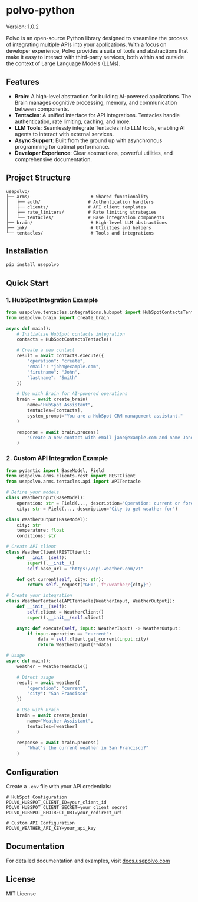 # polvo-python

Version: 1.0.2

Polvo is an open-source Python library designed to streamline the process of integrating multiple APIs into your applications. With a focus on developer experience, Polvo provides a suite of tools and abstractions that make it easy to interact with third-party services, both within and outside the context of Large Language Models (LLMs).

## Features

- **Brain**: A high-level abstraction for building AI-powered applications. The Brain manages cognitive processing, memory, and communication between components.
- **Tentacles**: A unified interface for API integrations. Tentacles handle authentication, rate limiting, caching, and more.
- **LLM Tools**: Seamlessly integrate Tentacles into LLM tools, enabling AI agents to interact with external services.
- **Async Support**: Built from the ground up with asynchronous programming for optimal performance.
- **Developer Experience**: Clear abstractions, powerful utilities, and comprehensive documentation.

## Project Structure

```
usepolvo/
├── arms/                       # Shared functionality
│   ├── auth/                  # Authentication handlers
│   ├── clients/               # API client templates
│   ├── rate_limiters/         # Rate limiting strategies
│   └── tentacles/             # Base integration components
├── brain/                      # High-level LLM abstractions
├── ink/                        # Utilities and helpers
└── tentacles/                  # Tools and integrations
```

## Installation

```bash
pip install usepolvo
```

## Quick Start

### 1. HubSpot Integration Example

```python
from usepolvo.tentacles.integrations.hubspot import HubSpotContactsTentacle
from usepolvo.brain import create_brain

async def main():
    # Initialize HubSpot contacts integration
    contacts = HubSpotContactsTentacle()

    # Create a new contact
    result = await contacts.execute({
        "operation": "create",
        "email": "john@example.com",
        "firstname": "John",
        "lastname": "Smith"
    })

    # Use with Brain for AI-powered operations
    brain = await create_brain(
        name="HubSpot Assistant",
        tentacles=[contacts],
        system_prompt="You are a HubSpot CRM management assistant."
    )

    response = await brain.process(
        "Create a new contact with email jane@example.com and name Jane Doe"
    )
```

### 2. Custom API Integration Example

```python
from pydantic import BaseModel, Field
from usepolvo.arms.clients.rest import RESTClient
from usepolvo.arms.tentacles.api import APITentacle

# Define your models
class WeatherInput(BaseModel):
    operation: str = Field(..., description="Operation: current or forecast")
    city: str = Field(..., description="City to get weather for")

class WeatherOutput(BaseModel):
    city: str
    temperature: float
    conditions: str

# Create API client
class WeatherClient(RESTClient):
    def __init__(self):
        super().__init__()
        self.base_url = "https://api.weather.com/v1"

    def get_current(self, city: str):
        return self._request("GET", f"/weather/{city}")

# Create your integration
class WeatherTentacle(APITentacle[WeatherInput, WeatherOutput]):
    def __init__(self):
        self.client = WeatherClient()
        super().__init__(self.client)

    async def execute(self, input: WeatherInput) -> WeatherOutput:
        if input.operation == "current":
            data = self.client.get_current(input.city)
            return WeatherOutput(**data)

# Usage
async def main():
    weather = WeatherTentacle()

    # Direct usage
    result = await weather({
        "operation": "current",
        "city": "San Francisco"
    })

    # Use with Brain
    brain = await create_brain(
        name="Weather Assistant",
        tentacles=[weather]
    )

    response = await brain.process(
        "What's the current weather in San Francisco?"
    )
```

## Configuration

Create a `.env` file with your API credentials:

```env
# HubSpot Configuration
POLVO_HUBSPOT_CLIENT_ID=your_client_id
POLVO_HUBSPOT_CLIENT_SECRET=your_client_secret
POLVO_HUBSPOT_REDIRECT_URI=your_redirect_uri

# Custom API Configuration
POLVO_WEATHER_API_KEY=your_api_key
```

## Documentation

For detailed documentation and examples, visit [docs.usepolvo.com](https://docs.usepolvo.com)

## License

MIT License
